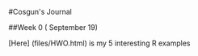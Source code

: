 #Cosgun's Journal

##Week 0 ( September 19)

[Here] (files/HWO.html) is my 5 interesting R examples
